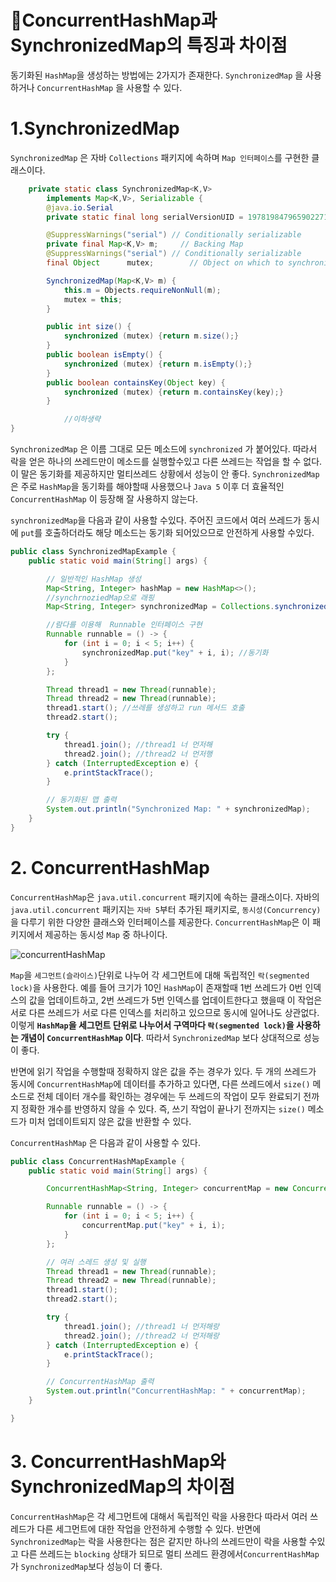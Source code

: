 # 📌ConcurrentHashMap과 SynchronizedMap의 특징과 차이점

동기화된 `HashMap`을 생성하는 방법에는 2가지가 존재한다. `SynchronizedMap` 을 사용하거나 `ConcurrentHashMap` 을 사용할 수 있다.

# 1.S**ynchronizedMap**

`SynchronizedMap` 은 자바 `Collections` 패키지에 속하며 `Map 인터페이스`를 구현한 클래스이다.

```java
    private static class SynchronizedMap<K,V>
        implements Map<K,V>, Serializable {
        @java.io.Serial
        private static final long serialVersionUID = 1978198479659022715L;

        @SuppressWarnings("serial") // Conditionally serializable
        private final Map<K,V> m;     // Backing Map
        @SuppressWarnings("serial") // Conditionally serializable
        final Object      mutex;        // Object on which to synchronize

        SynchronizedMap(Map<K,V> m) {
            this.m = Objects.requireNonNull(m);
            mutex = this;
        }

        public int size() {
            synchronized (mutex) {return m.size();}
        }
        public boolean isEmpty() {
            synchronized (mutex) {return m.isEmpty();}
        }
        public boolean containsKey(Object key) {
            synchronized (mutex) {return m.containsKey(key);}
        }

			//이하생략
}
```

`SynchronizedMap` 은 이름 그대로 모든 메소드에 `synchronized` 가 붙어있다. 따라서 락을 얻은 하나의 쓰레드만이 메소드를 실행할수있고  다른 쓰레드는 작업을 할 수 없다. 이 말은 동기화를 제공하지만  멀티쓰레드 상황에서 성능이 안 좋다. `SynchronizedMap`은 주로 `HashMap`을 동기화를 해야할때  사용했으나 `Java 5` 이후 더 효율적인 `ConcurrentHashMap` 이 등장해 잘 사용하지 않는다.

`synchronizedMap`을 다음과 같이 사용할 수있다. 주어진 코드에서 여러 쓰레드가 동시에 `put`를 호출하더라도 해당 메소드는 동기화 되어있으므로 안전하게 사용할 수있다.

```java
public class SynchronizedMapExample {
    public static void main(String[] args) {

        // 일반적인 HashMap 생성
        Map<String, Integer> hashMap = new HashMap<>();
        //synchrnoziedMap으로 래핑
        Map<String, Integer> synchronizedMap = Collections.synchronizedMap(hashMap);

        //람다를 이용해  Runnable 인터페이스 구현
        Runnable runnable = () -> {
            for (int i = 0; i < 5; i++) {
                synchronizedMap.put("key" + i, i); //동기화
            }
        };

        Thread thread1 = new Thread(runnable);
        Thread thread2 = new Thread(runnable);
        thread1.start(); //쓰레를 생성하고 run 메서드 호출
        thread2.start();

        try {
            thread1.join(); //thread1 너 먼저해
            thread2.join(); //thread2 너 먼저행
        } catch (InterruptedException e) {
            e.printStackTrace();
        }

        // 동기화된 맵 출력
        System.out.println("Synchronized Map: " + synchronizedMap);
    }
}

```

# **2. ConcurrentHashMap**

`ConcurrentHashMap`은 `java.util.concurrent` 패키지에 속하는 클래스이다. 자바의 `java.util.concurrent` 패키지는 `자바 5`부터 추가된 패키지로, `동시성(Concurrency)`을 다루기 위한 다양한 클래스와 인터페이스를 제공한다. `ConcurrentHashMap`은 이 패키지에서 제공하는 동시성 `Map` 중 하나이다.

![concurrentHashMap](https://github.com/princenim/TIL/assets/59499600/b7c835a9-9252-40fd-a5b5-742fa8a63c5e)

`Map`을  `세그먼트(슬라이스)`단위로 나누어  각 세그먼트에 대해 독립적인 `락(segmented lock)`을 사용한다. 예를 들어 크기가 10인 `HashMap`이 존재할때 1번 쓰레드가 0번 인덱스의 값을 업데이트하고, 2번 쓰레드가 5번 인덱스를 업데이트한다고 했을때 이 작업은 서로 다른 쓰레드가 서로 다른 인덱스를 처리하고 있으므로 동시에 일어나도 상관없다. 이렇게 **`HashMap`을 세그먼트 단위로 나누어서 구역마다 `락(segmented lock)`을 사용하는 개념이 `ConcurrentHashMap` 이다**. 따라서 `SynchronizedMap` 보다 상대적으로 성능이 좋다.

반면에 읽기 작업을 수행할때 정확하지 않은 값을 주는 경우가 있다. 두 개의 쓰레드가 동시에 `ConcurrentHashMap`에 데이터를 추가하고 있다면, 다른 쓰레드에서 `size()` 메소드로 전체 데이터 개수를 확인하는 경우에는 두 쓰레드의 작업이 모두 완료되기 전까지 정확한 개수를 반영하지 않을 수 있다. 즉, 쓰기 작업이 끝나기 전까지는 `size()` 메소드가 미처 업데이트되지 않은 값을 반환할 수 있다.

`ConcurrentHashMap` 은 다음과 같이 사용할 수 있다.

```java
public class ConcurrentHashMapExample {
    public static void main(String[] args) {

        ConcurrentHashMap<String, Integer> concurrentMap = new ConcurrentHashMap<>();

        Runnable runnable = () -> {
            for (int i = 0; i < 5; i++) {
                concurrentMap.put("key" + i, i);
            }
        };

        // 여러 스레드 생성 및 실행
        Thread thread1 = new Thread(runnable);
        Thread thread2 = new Thread(runnable);
        thread1.start();
        thread2.start();

        try {
            thread1.join(); //thread1 너 먼저해랑
            thread2.join(); //thread2 너 먼저해랑
        } catch (InterruptedException e) {
            e.printStackTrace();
        }

        // ConcurrentHashMap 출력
        System.out.println("ConcurrentHashMap: " + concurrentMap);
    }

}
```

# 3. ConcurrentHashMap와 SynchronizedMap의 차이점

`ConcurrentHashMap`은 각 세그먼트에 대해서 독립적인 락을 사용한다 따라서 여러 쓰레드가 다른 세그먼트에 대한 작업을 안전하게 수행할 수 있다. 반면에 `SynchronizedMap`는 락을 사용한다는 점은 같지만 하나의 쓰레드만이 락을 사용할 수있고 다른 쓰레드는 `blocking` 상태가 되므로 멀티 쓰레드 환경에서`ConcurrentHashMap`가 `SynchronizedMap`보다 성능이 더 좋다.
